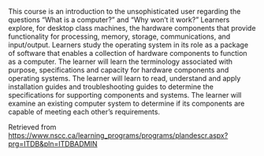This course is an introduction to the unsophisticated user regarding the questions “What is a computer?” and “Why won’t it work?” Learners explore, for desktop class machines, the hardware components that provide functionality for processing, memory, storage, communications, and input/output. Learners study the operating system in its role as a package of software that enables a collection of hardware components to function as a computer. The learner will learn the terminology associated with purpose, specifications and capacity for hardware components and operating systems. The learner will learn to read, understand and apply installation guides and troubleshooting guides to determine the specifications for supporting components and systems. The learner will examine an existing computer system to determine if its components are capable of meeting each other’s requirements.


Retrieved from https://www.nscc.ca/learning_programs/programs/plandescr.aspx?prg=ITDB&pln=ITDBADMIN
